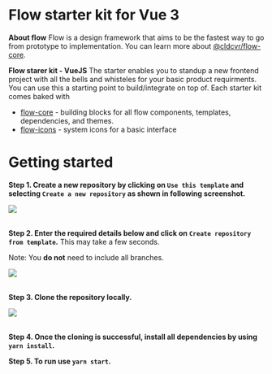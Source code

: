 # Flow starter kit for Vue 3

**About flow**
Flow is a design framework that aims to be the fastest way to go from prototype to implementation. You can learn more about [@cldcvr/flow-core](https://github.com/cldcvr/flow-core/blob/main/ABOUT.md).

**Flow starer kit - VueJS**
The starter enables you to standup a new frontend project with all the bells and whisteles for your basic product requirments. You can use this a starting point to build/integrate on top of. Each starter kit comes baked with

* [flow-core](https://github.com/cldcvr/flow-core) - building blocks for all flow components, templates, dependencies, and themes.
* [flow-icons](https://github.com/cldcvr/flow-icon) - system icons for a basic interface

# Getting started
**Step 1. Create a new repository by clicking on `Use this template` and selecting `Create a new repository` as shown in following screenshot.**

<kbd>
<img src="https://user-images.githubusercontent.com/67629551/212258078-a67ee8ff-2354-41f9-9420-9f3a9d3f57af.png">
</kbd>
<br/>
<br/>

**Step 2. Enter the required details below and click on `Create repository from template`.** This may take a few seconds.

Note: You **do not** need to include all branches. 

<kbd>
<img src="https://user-images.githubusercontent.com/67629551/212258163-f767db22-3d47-4e08-a17c-b1f71ea58457.png">
</kbd>
<br/>
<br/>

**Step 3. Clone the repository locally.**

<kbd>
<img src="https://user-images.githubusercontent.com/67629551/212258267-1e0c78af-471b-4cf3-b27d-6d318090bc0d.png">
</kbd>
<br/>
<br/>

**Step 4. Once the cloning is successful, install all dependencies by using `yarn install`.**

**Step 5. To run use `yarn start`.**
